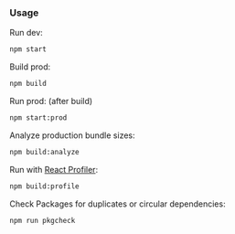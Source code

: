 
### Usage

Run dev:

```bash
npm start
```

Build prod:

```bash
npm build
```

Run prod: (after build)

```bash
npm start:prod
```

Analyze production bundle sizes:

```bash
npm build:analyze
```

Run with [React Profiler](https://reactjs.org/blog/2018/09/10/introducing-the-react-profiler.html):

```bash
npm build:profile
```

Check Packages for duplicates or circular dependencies:

```bash
npm run pkgcheck
```
